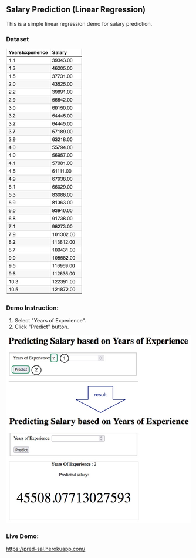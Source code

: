 ## Salary Prediction (Linear Regression)

This is a simple linear regression demo for salary prediction.

### Dataset
![Demo](/static/img/SalaryData.jpg)

### Demo Instruction:
1. Select "Years of Experience".
2. Click "Predict" button.

![Demo](/static/img/SalaryPred.jpg)


### Live Demo:
https://pred-sal.herokuapp.com/
